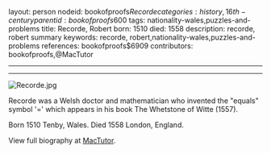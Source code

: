 layout: person
nodeid: bookofproofs$Recorde
categories: history,16th-century
parentid: bookofproofs$600
tags: nationality-wales,puzzles-and-problems
title: Recorde, Robert
born: 1510
died: 1558
description: recorde, robert summary
keywords: recorde, robert,nationality-wales,puzzles-and-problems
references: bookofproofs$6909
contributors: bookofproofs,@MacTutor

---


---

![Recorde.jpg](https://github.com/bookofproofs/bookofproofs.github.io/blob/main/_sources/images/portraits/Recorde.jpg?raw=true)

Recorde was a Welsh doctor and mathematician who invented the "equals" symbol '=' which appears in his book The Whetstone of Witte (1557).

Born 1510 Tenby, Wales. Died 1558 London, England.


View full biography at [MacTutor](https://mathshistory.st-andrews.ac.uk/Biographies/Recorde/).